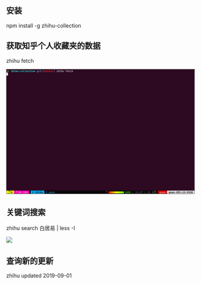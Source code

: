 ## 安装

npm install -g zhihu-collection


## 获取知乎个人收藏夹的数据

zhihu fetch

![](https://github.com/quanxiaoxiao/zhihu-collection/blob/master/static/fetch.gif?raw=true)


## 关键词搜索

zhihu search 白居易 | less -I

![](https://github.com/quanxiaoxiao/zhihu-collection/blob/master/static/search.gif?raw=true)




## 查询新的更新

zhihu updated 2019-09-01
